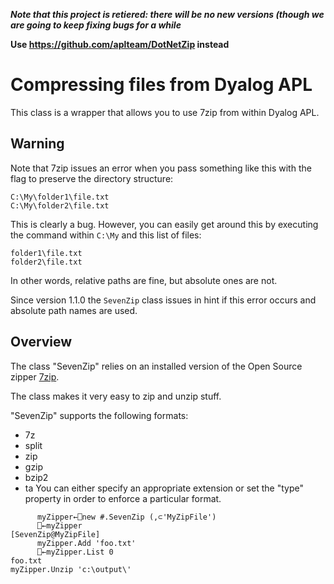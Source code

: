 _**Note that this project is retiered: there will be no new versions (though we are going to keep fixing bugs for a while**_

**Use https://github.com/aplteam/DotNetZip instead**

# Compressing files from Dyalog APL

This class is a wrapper that allows you to use 7zip from within Dyalog APL.


## Warning 

Note that 7zip issues an error when you pass something like this with the flag to preserve the directory structure:

```
C:\My\folder1\file.txt
C:\My\folder2\file.txt
```

This is clearly a bug. However, you can easily get around this by executing the command within `C:\My` and this list of files:
```
folder1\file.txt
folder2\file.txt
```

In other words, relative paths are fine, but absolute ones are not.

Since version 1.1.0 the `SevenZip` class issues in hint if this error occurs and absolute path names are used.


## Overview 

The class "SevenZip" relies on an installed version of the Open Source zipper [7zip](http://www.7-zip.org/).

The class makes it very easy to zip and unzip stuff.

"SevenZip" supports the following formats:
 * 7z
 * split
 * zip
 * gzip
 * bzip2
 * ta
You can either specify an appropriate extension or set the "type" property in order to enforce a particular format.

```
      myZipper←⎕new #.SevenZip (,⊂'MyZipFile')
      ⎕←myZipper
[SevenZip@MyZipFile]
      myZipper.Add 'foo.txt'
      ⎕←myZipper.List 0
foo.txt
myZipper.Unzip 'c:\output\'
```
